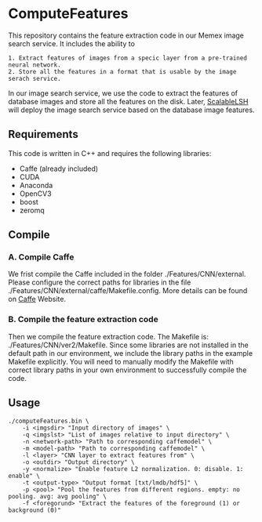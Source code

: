# ComputeFeatures
This repository contains the feature extraction code in our Memex image search service. It includes the ability to
    
    1. Extract features of images from a specic layer from a pre-trained neural network.
    2. Store all the features in a format that is usable by the image serach service.

In our image search service, we use the code to extract the features of database images and store all the features on the disk. Later, [ScalableLSH](https://github.com/Minione/ScalableLSH) will deploy the image search service based on the database image features.

## Requirements ##
This code is written in C++ and requires the following libraries:
- Caffe (already included)
- CUDA
- Anaconda
- OpenCV3
- boost
- zeromq

## Compile ##
### A. Compile Caffe ###
We frist compile the Caffe included in the folder ./Features/CNN/external. Please configure the correct paths for libraries in the file ./Features/CNN/external/caffe/Makefile.config. More details can be found on [Caffe](http://caffe.berkeleyvision.org/) Website.
### B. Compile the feature extraction code ###
Then we compile the feature extraction code. The Makefile is: ./Features/CNN/ver2/Makefile. Since some libraries are not installed in the default path in our environment, we include the library paths in the example Makefile explicitly. You will need to manually modify the Makefile with correct library paths in your own environment to successfully compile the code.

## Usage ##
```
./computeFeatures.bin \
    -i <imgsdir> "Input directory of images" \
    -q <imgslst> "List of images relative to input directory" \
    -n <network-path> "Path to corresponding caffemodel" \
    -m <model-path> "Path to corresponding caffemodel" \
    -l <layer> "CNN layer to extract features from" \
    -o <outdir> "Output directory" \
    -y <normalize> "Enable feature L2 normalization. 0: disable. 1: enable" \
    -t <output-type> "Output format [txt/lmdb/hdf5]" \
    -p <pool> "Pool the features from different regions. empty: no pooling. avg: avg pooling" \
    -f <foregorund> "Extract the features of the foreground (1) or background (0)"
```


